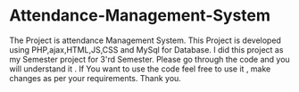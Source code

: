 # Attendance-Management-System
The Project is attendance Management System.
This Project is developed using PHP,ajax,HTML,JS,CSS and MySql for Database.
I did this project as my Semester project for 3'rd Semester.
Please go through the code and you will understand it .
If You want to use the code feel free to use it , make changes as per your requirements.
Thank you.
